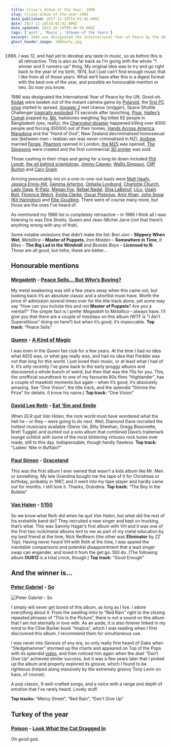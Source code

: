 ```yaml
---
title: Clive's Album of the Year, 1986
slug: clives-album-of-the-year-1986
date_published: 2017-11-10T14:01:42.000Z
date: 2017-11-10T14:01:42.000Z
date_updated: 2022-10-19T09:46:50.000Z
tags: ['post', 'Music', 'Albums of the Years']
excerpt: 1986 was designated the International Year of Peace by the UN. Good-oh.
ghost_header_image: 1986aoty.jpg
---
```


1986. I was 12, and had yet to develop any taste in music, so as before this is all retroactive. This is also as far back as I’m going with the whole “1 winner and 5 runners-up” thing. My original idea was to try and go right back to the year of my birth, 1974, but I just can’t find enough music that I like from all of those years. What we’ll have after this is a digest format with the best one of the year, and possible an honourable mention or two. So now you know.

1986 was designated the International Year of Peace by the UN. Good-oh. [Kodak](https://en.m.wikipedia.org/wiki/Kodak) were beaten out of the instant camera game by [Polaroid](https://en.m.wikipedia.org/wiki/Polaroid_Corporation), the [first PC virus](https://en.m.wikipedia.org/wiki/Brain_(computer_virus)) started to spread, [Voyager 2](https://en.m.wikipedia.org/wiki/Voyager_2) met Uranus (*snigger*), Space Shuttle Challenger [tragically exploded](https://en.m.wikipedia.org/wiki/Space_Shuttle_Challenger_disaster) 73 seconds after launching, [Pixar](https://en.m.wikipedia.org/wiki/Pixar), [Halley’s Comet](https://en.m.wikipedia.org/wiki/Halley%27s_Comet) popped by, [Mir](https://en.m.wikipedia.org/wiki/Mir), hailstones weighing 1kg killed 92 people in Bangladesh (yes, really), the [Chernobyl disaster](https://en.m.wikipedia.org/wiki/Chernobyl_disaster) happened killing over 4000 people and forcing 350000 out of their homes, [Hands Across America](https://en.m.wikipedia.org/wiki/Hands_Across_America), [Maradona](https://en.m.wikipedia.org/wiki/Diego_Maradona) and the “Hand of God”, New Zealand decriminalised homosexual sex (between men – lesbian sex was never criminalised in NZ), [Andrew](https://en.m.wikipedia.org/wiki/Prince_Andrew,_Duke_of_York) married [Fergie](https://en.m.wikipedia.org/wiki/Sarah,_Duchess_of_York), [Phantom](https://en.m.wikipedia.org/wiki/The_Phantom_of_the_Opera_(1986_musical)) opened in London, [the M25](https://en.m.wikipedia.org/wiki/M25_motorway) was opened, [The Simpsons](https://en.m.wikipedia.org/wiki/The_Simpsons) were created and the first commercial [3D printer](https://en.m.wikipedia.org/wiki/3D_printer) was sold.

Those cashing in their chips and going for a long lie down included [Phil Lynott](https://en.m.wikipedia.org/wiki/Phil_Lynott), [the git behind scientology](https://en.m.wikipedia.org/wiki/L._Ron_Hubbard), [Jimmy Cagney](https://en.m.wikipedia.org/wiki/James_Cagney), [Wallis Simpson](https://en.m.wikipedia.org/wiki/Wallis_Simpson), [Cliff Burton](https://en.m.wikipedia.org/wiki/Cliff_Burton) and [Cary Grant](https://en.m.wikipedia.org/wiki/Cary_Grant).

Arriving presumably not on a one-in-one-out basis were [Matt Heafy](https://en.m.wikipedia.org/wiki/Matt_Heafy), [Jessica Ennis-Hill](https://en.m.wikipedia.org/wiki/Jessica_Ennis-Hill), [Gemma Arterton](https://en.m.wikipedia.org/wiki/Gemma_Arterton), [Ophelia Lovibond](https://en.m.wikipedia.org/wiki/Ophelia_Lovibond), [Charlotte Church](https://en.m.wikipedia.org/wiki/Charlotte_Church), [Lady Gaga](https://en.m.wikipedia.org/wiki/Lady_Gaga), [R-Patz](https://en.m.wikipedia.org/wiki/Robert_Pattinson), [Megan Fox](https://en.m.wikipedia.org/wiki/Megan_Fox), [Rafael Nadal](https://en.m.wikipedia.org/wiki/Rafael_Nadal), [Shia LaBeouf](https://en.m.wikipedia.org/wiki/Shia_LaBeouf), [LiLo](https://en.m.wikipedia.org/wiki/Lindsay_Lohan), [Usain Bolt](https://en.m.wikipedia.org/wiki/Usain_Bolt), [Florence Welch](https://en.m.wikipedia.org/wiki/Florence_Welch), [Emilia Clarke](https://en.m.wikipedia.org/wiki/Emilia_Clarke), [Oscar Pistorius](https://en.m.wikipedia.org/wiki/Oscar_Pistorius), [Amir Khan](https://en.m.wikipedia.org/wiki/Amir_Khan_(boxer)), [John Snow (Kit Harington)](https://en.m.wikipedia.org/wiki/Kit_Harington) and [Ellie Goulding](https://en.m.wikipedia.org/wiki/Ellie_Goulding). There were of course many more, but those are the ones I’ve heard of.

As mentioned my 1986 list is completely retroactive – in 1986 I think all I was listening to was Dire Straits, Queen and Jean-Michel Jarre (not that there’s anything wrong with any of that).

Some notable omissions that didn’t make the list: *Bon Jovi* – **Slippery When Wet**, *Metallica* – **Master of Puppets**, *Iron Maiden* – **Somewhere in Time**, *It Bites* – **The Big Lad in the Windmill** and *Beastie Boys* – **Licensed to Ill**. Those are all good, but imho, these are better...

## Honourable mentions

### [Megadeth](https://www.megadeth.com/) - [Peace Sells… But Who’s Buying?](https://www.amazon.co.uk/Peace-Sells-But-Whos-Buying/dp/B000002U9U/)

My metal awakening was still a few years away when this came out, but looking back it’s an absolute classic and a shortlist must-have. Worth the price of admission several times over for the title track alone, yet some may say “How can you include this and not **Master of Puppets**? Are you a mental?” The simple fact is I prefer *Megadeth* to *Metallica* – always have. I’ll give you that there are a couple of missteps on this album (WTF is “I Ain’t Superstitious” doing on here?) but when it’s good, it’s impeccable. **Top track:** “Peace Sells”

### [Queen](http://www.queenonline.com/) - [A Kind of Magic](https://www.amazon.co.uk/Kind-Magic-2011-Remaster/dp/B005HAPP58/)

I was even in the *Queen* fan club for a few years. At the time I had no idea what AIDS was, or what gay really was, and had no idea that Freddie was not that long for this world. I just loved their music, or at least what I had of it. It’s only recently I’ve gone back to the early proggy albums and discovered a whole bunch of weird, but then that was the 70s for you. This, the unofficial soundtrack to one of my favourite 80s films “Highlander”, has a couple of mawkish moments but again – when it’s good, it’s absolutely amazing. See “One Vision”, the title track, and the splendid “Gimme the Prize” for details. (I know his name.) **Top track:** “One Vision”

### [David Lee Roth](https://davidleeroth.com/) - [Eat 'Em and Smile](https://www.amazon.co.uk/Eat-Smile-David-Lee-Roth/dp/B004X16Q8M/)

When *DLR* quit *Van Halen*, the rock world must have wondered what the hell he – or they – were going to do next. Well, Diamond Dave recruited the hottest musicians available (Steve Vai, Billy Sheehan, Gregg Bissonette, Brett Tuggle) and punted out a solo album that combined Dave’s trademark lounge schtick with some of the most blistering virtuoso rock tunes ever made, still to this day. Indispensable, though hardly flawless. **Top track:** “Ladies' Nite in Buffalo?”

### [Paul Simon](http://www.paulsimon.com/) - [Graceland](https://www.amazon.co.uk/Graceland-Paul-Simon/dp/B0085EDJTC/)

This was the first album I ever owned that wasn’t a kids album like Mr. Men or something. My late Grandma bought me the tape of it for Christmas or birthday, probably in 1987, and it went into my tape player and hardly came out for months. I still love it. Thanks, Grandma. **Top track:** “The Boy in the Bubble”

### [Van Halen](http://www.van-halen.com/) - [5150](https://www.amazon.co.uk/5150-Van-Halen/dp/B002CNY2YS/)

So we know what Roth did when he quit *Van Halen*, but what did the rest of his erstwhile band do? They recruited a new singer and kept on trucking, that’s what. This was Sammy Hagar’s first album with VH and it was one of the first two rock/metal albums lent to me as part of my metal education by my best friend at the time, Nick Redfearn (the other was **Eliminator** by *ZZ Top*). Having never heard VH with Roth at the time, I was spared the inevitable comparisons and potential disappointment that a lead singer swap can engender, and loved it from the get go. Still do. (The following album **OU812** is a total crock, though.) **Top track:** “Good Enough”

## And the winner is…

### [Peter Gabriel](http://www.petergabriel.com/) - [So](https://www.amazon.co.uk/So-Remastered-Peter-Gabriel/dp/B00RK6SDG0/)

![Peter Gabriel - So](/public/images/2017/11/MI0003431369.jpg)

I simply will never get bored of this album, as long as I live. I adore everything about it. From the swelling intro to “Red Rain” right to the closing repeated phrases of “This Is the Picture”, there is not a sound on this album that I am not eternally in love with. As an aside, it is also forever linked in my mind to the Clive Barker book “Imajica”, which I was reading when I first discovered this album. I recommend them for simultaneous use.

I was never into *Genesis* of any era, so only really first heard of Gabs when “Sledgehammer” stormed up the charts and appeared on Top of the Pops with its splendid [video](https://www.youtube.com/watch?v=g93mz_eZ5N4), and then noticed him again when the duet “Don’t Give Up” achieved similar success, but it was a few years later that I picked up the album and properly explored its groove, which I found to be righteous (helped along massively by the extremely groovy Tony Levin on bass, of course).

A pop classic, 9 well-crafted songs, and a voice with a range and depth of emotion that I’ve rarely heard. Lovely stuff.

**Top tracks:** “Mercy Street”, “Red Rain”, “Don't Give Up”

## Turkey of the year

### [Poison](https://www.poisonofficial.com/) - [Look What the Cat Dragged In](https://www.amazon.co.uk/Look-What-Cat-Dragged-Anniversary/dp/B001ILT3SK)

Oh good god.
